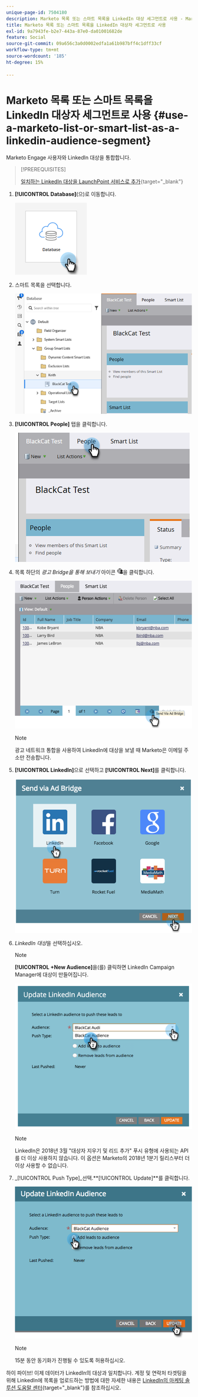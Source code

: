 ```yaml
---
unique-page-id: 7504180
description: Marketo 목록 또는 스마트 목록을 LinkedIn 대상 세그먼트로 사용 - Marketo 문서 - 제품 설명서
title: Marketo 목록 또는 스마트 목록을 LinkedIn 대상자 세그먼트로 사용
exl-id: 9a7943fe-b2e7-443a-87e0-da01001682de
feature: Social
source-git-commit: 09a656c3a0d0002edfa1a61b987bff4c1dff33cf
workflow-type: tm+mt
source-wordcount: '185'
ht-degree: 15%

---
```


# Marketo 목록 또는 스마트 목록을 LinkedIn 대상자 세그먼트로 사용 {#use-a-marketo-list-or-smart-list-as-a-linkedin-audience-segment}

Marketo Engage 사용자와 LinkedIn 대상을 통합합니다.

>[!PREREQUISITES]
>
>[일치하는 LinkedIn 대상을 LaunchPoint 서비스로 추가](/help/marketo/product-docs/demand-generation/ad-network-integrations/add-linkedin-matched-audiences-as-a-launchpoint-service.md){target="_blank"}

1. **[!UICONTROL Database]**(으)로 이동합니다.

   ![](assets/list-as-a-linkedin-audience-segment-1.png)

1. 스마트 목록을 선택합니다.

   ![](assets/list-as-a-linkedin-audience-segment-2.png)

1. **[!UICONTROL People]** 탭을 클릭합니다.

   ![](assets/list-as-a-linkedin-audience-segment-3.png)

1. 목록 하단의 _광고 Bridge을 통해 보내기_ 아이콘 ![—](assets/icon-ad-bridge.png)을 클릭합니다.

   ![](assets/list-as-a-linkedin-audience-segment-4.png)

   >[!NOTE]
   >
   >광고 네트워크 통합을 사용하여 LinkedIn에 대상을 보낼 때 Marketo은 이메일 주소만 전송합니다.

1. **[!UICONTROL LinkedIn]**&#x200B;으로 선택하고 **[!UICONTROL Next]**&#x200B;를 클릭합니다.

   ![](assets/list-as-a-linkedin-audience-segment-5.png)

1. _LinkedIn 대상_&#x200B;을 선택하십시오.

   >[!NOTE]
   >
   >**[!UICONTROL +New Audience]**&#x200B;을(를) 클릭하면 LinkedIn Campaign Manager에 대상이 만들어집니다.

   ![](assets/list-as-a-linkedin-audience-segment-6.png)

   >[!NOTE]
   >
   >LinkedIn은 2018년 3월 &quot;대상자 지우기 및 리드 추가&quot; 푸시 유형에 사용되는 API를 더 이상 사용하지 않습니다. 이 옵션은 Marketo의 2018년 1분기 릴리스부터 더 이상 사용할 수 없습니다.

1. _[!UICONTROL Push Type]_선택.**[!UICONTROL Update]**를 클릭합니다.

   ![](assets/list-as-a-linkedin-audience-segment-7.png)

   >[!NOTE]
   >
   >15분 동안 동기화가 진행될 수 있도록 허용하십시오.

하이 파이브! 이제 데이터가 LinkedIn의 대상과 일치합니다. 계정 및 연락처 타겟팅을 위해 LinkedIn에 목록을 업로드하는 방법에 대한 자세한 내용은 [LinkedIn의 마케팅 솔루션 도움말 센터](https://www.linkedin.com/help/lms/answer/73938?query=ad%20segment){target="_blank"}를 참조하십시오.
